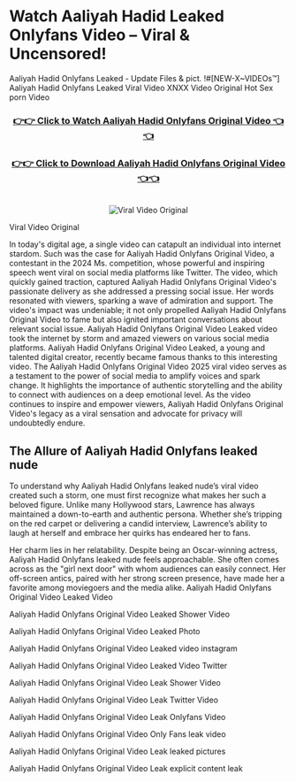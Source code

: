 # Watch Aaliyah Hadid Leaked Onlyfans Video – Viral & Uncensored!

Aaliyah Hadid Onlyfans Leaked - Update Files & pict. !#[NEW-X~VIDEOs™] Aaliyah Hadid Onlyfans Leaked Viral Video XNXX Video Original Hot Sex porn Video
<br>
<div align="center">
<h3><a href="https://links2leaks.com?utm_source=aaliyahhadid&utm_medium=gitlong" rel="nofollow">👉👉 Click to Watch Aaliyah Hadid Onlyfans Original Video 👈👈</a></h3>
<h3><a href="https://links2leaks.com?utm_source=aaliyahhadid&utm_medium=gitlong" rel="nofollow">👉👉 Click to Download Aaliyah Hadid Onlyfans Original Video 👈👈</a></h3>
<br>
<a href="https://links2leaks.com?utm_source=aaliyahhadid&utm_medium=gitlong" rel="nofollow"><img src="https://i.ibb.co/Gkj2r4b/banner.png" alt="Viral Video Original" style="max-width: 100%; display: inline-block;" data-target="animated-image.originalImage"></a>
</div>

Viral Video Original

In today's digital age, a single video can catapult an individual into internet stardom. Such was the case for Aaliyah Hadid Onlyfans Original Video, a contestant in the 2024 Ms. competition, whose powerful and inspiring speech went viral on social media platforms like Twitter.
The video, which quickly gained traction, captured Aaliyah Hadid Onlyfans Original Video's passionate delivery as she addressed a pressing social issue. Her words resonated with viewers, sparking a wave of admiration and support. The video's impact was undeniable; it not only propelled Aaliyah Hadid Onlyfans Original Video to fame but also ignited important conversations about relevant social issue.
Aaliyah Hadid Onlyfans Original Video Leaked video took the internet by storm and amazed viewers on various social media platforms. Aaliyah Hadid Onlyfans Original Video Leaked, a young and talented digital creator, recently became famous thanks to this interesting video.
The Aaliyah Hadid Onlyfans Original Video 2025 viral video serves as a testament to the power of social media to amplify voices and spark change. It highlights the importance of authentic storytelling and the ability to connect with audiences on a deep emotional level. As the video continues to inspire and empower viewers, Aaliyah Hadid Onlyfans Original Video's legacy as a viral sensation and advocate for privacy will undoubtedly endure.

<h2>The Allure of Aaliyah Hadid Onlyfans leaked nude</h2>


To understand why Aaliyah Hadid Onlyfans leaked nude’s viral video created such a storm, one must first recognize what makes her such a beloved figure. Unlike many Hollywood stars, Lawrence has always maintained a down-to-earth and authentic persona. Whether she’s tripping on the red carpet or delivering a candid interview, Lawrence’s ability to laugh at herself and embrace her quirks has endeared her to fans.

Her charm lies in her relatability. Despite being an Oscar-winning actress, Aaliyah Hadid Onlyfans leaked nude feels approachable. She often comes across as the "girl next door" with whom audiences can easily connect. Her off-screen antics, paired with her strong screen presence, have made her a favorite among moviegoers and the media alike.
Aaliyah Hadid Onlyfans Original Video Leaked Video

Aaliyah Hadid Onlyfans Original Video Leaked Shower Video

Aaliyah Hadid Onlyfans Original Video Leaked Photo

Aaliyah Hadid Onlyfans Original Video Leaked video instagram

Aaliyah Hadid Onlyfans Original Video Leaked Video Twitter

Aaliyah Hadid Onlyfans Original Video Leak Shower Video

Aaliyah Hadid Onlyfans Original Video Leak Twitter Video

Aaliyah Hadid Onlyfans Original Video Leak Onlyfans Video

Aaliyah Hadid Onlyfans Original Video Only Fans leak video

Aaliyah Hadid Onlyfans Original Video Leak leaked pictures

Aaliyah Hadid Onlyfans Original Video Leak explicit content leak